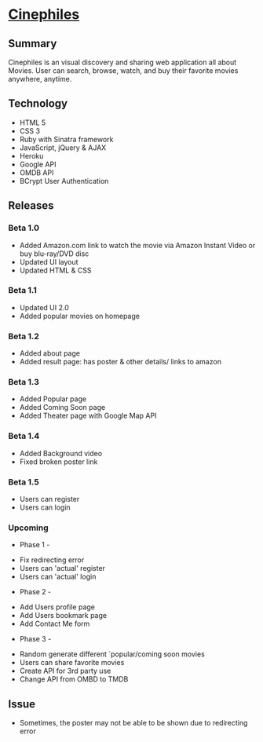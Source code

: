 # [Cinephiles](https://cinephiles.herokuapp.com/)

## Summary

Cinephiles is an visual discovery and sharing web application all about Movies. User can search, browse, watch, and buy their favorite movies anywhere, anytime.

## Technology

* HTML 5
* CSS 3
* Ruby with Sinatra framework
* JavaScript, jQuery & AJAX
* Heroku
* Google API
* OMDB API
* BCrypt User Authentication

## Releases

### Beta 1.0
* Added Amazon.com link to watch the movie via Amazon Instant Video or buy blu-ray/DVD disc
* Updated UI layout
* Updated HTML & CSS

### Beta 1.1
* Updated UI 2.0
* Added popular movies on homepage

### Beta 1.2
* Added about page
* Added result page: has poster & other details/ links to amazon

### Beta 1.3
* Added Popular page
* Added Coming Soon page
* Added Theater page with Google Map API

### Beta 1.4
* Added Background video
* Fixed broken poster link

### Beta 1.5
* Users can register
* Users can login

### Upcoming

- Phase 1 -
* Fix redirecting error
* Users can 'actual' register
* Users can 'actual' login
- Phase 2 -
* Add Users profile page
* Add Users bookmark page
* Add Contact Me form
- Phase 3 -
* Random generate different `popular/coming soon movies
* Users can share favorite movies
* Create API for 3rd party use
* Change API from OMBD to TMDB

## Issue

* Sometimes, the poster may not be able to be shown due to redirecting error


